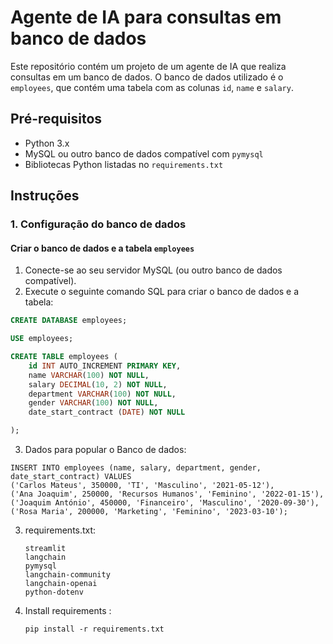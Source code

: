 # Agente de IA para consultas em banco de dados

Este repositório contém um projeto de um agente de IA que realiza consultas em um banco de dados. O banco de dados utilizado é o `employees`, que contém uma tabela com as colunas `id`, `name` e `salary`.

## Pré-requisitos

- Python 3.x
- MySQL ou outro banco de dados compatível com `pymysql`
- Bibliotecas Python listadas no `requirements.txt`

## Instruções

### 1. Configuração do banco de dados

#### Criar o banco de dados e a tabela `employees`

1. Conecte-se ao seu servidor MySQL (ou outro banco de dados compatível).
2. Execute o seguinte comando SQL para criar o banco de dados e a tabela:

```sql
CREATE DATABASE employees;

USE employees;

CREATE TABLE employees (
    id INT AUTO_INCREMENT PRIMARY KEY,
    name VARCHAR(100) NOT NULL,
    salary DECIMAL(10, 2) NOT NULL,
    department VARCHAR(100) NOT NULL,
    gender VARCHAR(100) NOT NULL,
    date_start_contract (DATE) NOT NULL

);

```
3. Dados para popular o Banco de dados:
```
INSERT INTO employees (name, salary, department, gender, date_start_contract) VALUES
('Carlos Mateus', 350000, 'TI', 'Masculino', '2021-05-12'),
('Ana Joaquim', 250000, 'Recursos Humanos', 'Feminino', '2022-01-15'),
('Joaquim António', 450000, 'Financeiro', 'Masculino', '2020-09-30'),
('Rosa Maria', 200000, 'Marketing', 'Feminino', '2023-03-10');

```

3. requirements.txt:
   ```
   streamlit
   langchain
   pymysql
   langchain-community
   langchain-openai
   python-dotenv
   ```


4. Install requirements :
   ```
   pip install -r requirements.txt
   ```
